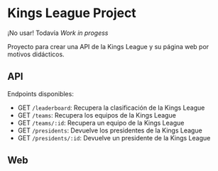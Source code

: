 # Kings League Project 

¡No usar! Todavía *Work in progess*

Proyecto para crear una API de la Kings League y su página web por motivos didácticos.

## API

Endpoints disponibles:

* GET `/leaderboard`: Recupera la clasificación de la Kings League
* GET `/teams`: Recupera los equipos de la Kings League
* GET `/teams/:id`: Recupera un equipo de la Kings League
* GET `/presidents`: Devuelve los presidentes de la Kings League
* GET `/presidents/:id`: Devuelve un presidente de la Kings League

## Web